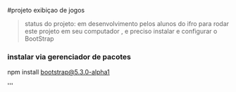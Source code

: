 #projeto exibiçao de jogos
>status do projeto: em desenvolvimento pelos alunos do ifro 
para rodar este projeto em seu computador , e preciso instalar e configurar o BootStrap

### instalar via gerenciador de pacotes


npm install bootstrap@5.3.0-alpha1

'''
